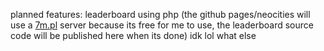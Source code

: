 planned features:
leaderboard using php (the github pages/neocities will use a [7m.pl](https://7m.pl) server because its free for me to use, the leaderboard source code will be published here when its done)
idk lol what else
